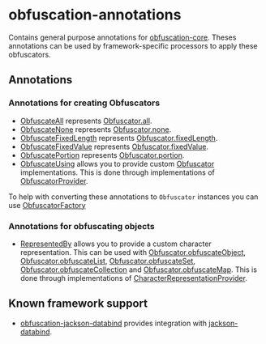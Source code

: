 # obfuscation-annotations

Contains general purpose annotations for [obfuscation-core](https://robtimus.github.io/obfuscation-core). Theses annotations can be used by framework-specific processors to apply these obfuscators.

## Annotations

### Annotations for creating Obfuscators

* [ObfuscateAll](https://robtimus.github.io/obfuscation-annotations/apidocs/com/github/robtimus/obfuscation/annotation/ObfuscateAll.html) represents [Obfuscator.all](https://robtimus.github.io/obfuscation-core/apidocs/com/github/robtimus/obfuscation/Obfuscator.html#all-char-).
* [ObfuscateNone](https://robtimus.github.io/obfuscation-annotations/apidocs/com/github/robtimus/obfuscation/annotation/ObfuscateNone.html) represents [Obfuscator.none](https://robtimus.github.io/obfuscation-core/apidocs/com/github/robtimus/obfuscation/Obfuscator.html#none--).
* [ObfuscateFixedLength](https://robtimus.github.io/obfuscation-annotations/apidocs/com/github/robtimus/obfuscation/annotation/ObfuscateFixedLength.html) represents [Obfuscator.fixedLength](https://robtimus.github.io/obfuscation-core/apidocs/com/github/robtimus/obfuscation/Obfuscator.html#fixedLength-int-char-).
* [ObfuscateFixedValue](https://robtimus.github.io/obfuscation-annotations/apidocs/com/github/robtimus/obfuscation/annotation/ObfuscateFixedValue.html) represents [Obfuscator.fixedValue](https://robtimus.github.io/obfuscation-core/apidocs/com/github/robtimus/obfuscation/Obfuscator.html#fixedValue-java.lang.String-).
* [ObfuscatePortion](https://robtimus.github.io/obfuscation-annotations/apidocs/com/github/robtimus/obfuscation/annotation/ObfuscatePortion.html) represents [Obfuscator.portion](https://robtimus.github.io/obfuscation-core/apidocs/com/github/robtimus/obfuscation/Obfuscator.html#portion--).
* [ObfuscateUsing](https://robtimus.github.io/obfuscation-annotations/apidocs/com/github/robtimus/obfuscation/annotation/ObfuscateUsing.html) allows you to provide custom [Obfuscator](https://robtimus.github.io/obfuscation-core/apidocs/com/github/robtimus/obfuscation/Obfuscator.html) implementations. This is done through implementations of [ObfuscatorProvider](https://robtimus.github.io/obfuscation-annotations/apidocs/com/github/robtimus/obfuscation/annotation/ObfuscatorProvider.html).

To help with converting these annotations to `Obfuscator` instances you can use [ObfuscatorFactory](https://robtimus.github.io/obfuscation-annotations/apidocs/com/github/robtimus/obfuscation/annotation/ObfuscatorFactory.html)

### Annotations for obfuscating objects

* [RepresentedBy](https://robtimus.github.io/obfuscation-annotations/apidocs/com/github/robtimus/obfuscation/annotation/RepresentedBy.html) allows you to provide a custom character representation. This can be used with [Obfuscator.obfuscateObject](https://robtimus.github.io/obfuscation-core/apidocs/com/github/robtimus/obfuscation/Obfuscator.html#obfuscateObject-T-java.util.function.Supplier-), [Obfuscator.obfuscateList](https://robtimus.github.io/obfuscation-core/apidocs/com/github/robtimus/obfuscation/Obfuscator.html#obfuscateList-java.util.List-java.util.function.Function-), [Obfuscator.obfuscateSet](https://robtimus.github.io/obfuscation-core/apidocs/com/github/robtimus/obfuscation/Obfuscator.html#obfuscateSet-java.util.Set-java.util.function.Function-), [Obfuscator.obfuscateCollection](https://robtimus.github.io/obfuscation-core/apidocs/com/github/robtimus/obfuscation/Obfuscator.html#obfuscateCollection-java.util.Collection-java.util.function.Function-) and [Obfuscator.obfuscateMap](https://robtimus.github.io/obfuscation-core/apidocs/com/github/robtimus/obfuscation/Obfuscator.html#obfuscateMap-java.util.Map-java.util.function.Function-). This is done through implementations of [CharacterRepresentationProvider](https://robtimus.github.io/obfuscation-annotations/apidocs/com/github/robtimus/obfuscation/annotation/CharacterRepresentationProvider.html).

## Known framework support

* [obfuscation-jackson-databind](https://robtimus.github.io/obfuscation-jackson-databind/) provides integration with [jackson-databind](https://github.com/FasterXML/jackson-databind).
